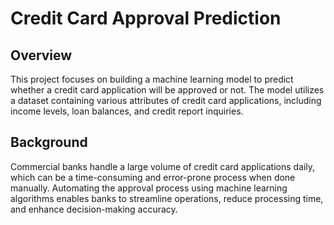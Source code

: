 # Credit Card Approval Prediction

## Overview
This project focuses on building a machine learning model to predict whether a credit card application will be approved or not. The model utilizes a dataset containing various attributes of credit card applications, including income levels, loan balances, and credit report inquiries.

## Background
Commercial banks handle a large volume of credit card applications daily, which can be a time-consuming and error-prone process when done manually. Automating the approval process using machine learning algorithms enables banks to streamline operations, reduce processing time, and enhance decision-making accuracy.

